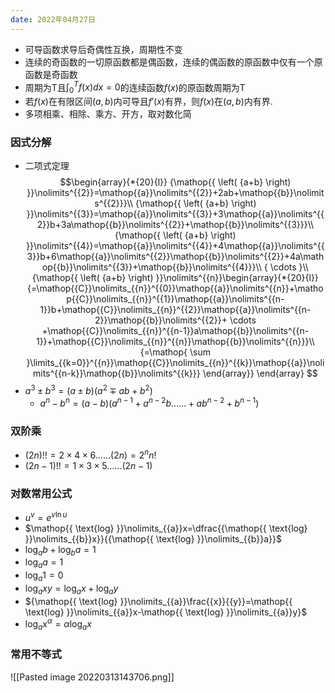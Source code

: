 ```yaml
---
date: 2022年04月27日
---
```

- 可导函数求导后奇偶性互换，周期性不变
- 连续的奇函数的一切原函数都是偶函数，连续的偶函数的原函数中仅有一个原函数是奇函数
- 周期为T且$\int^{T}_{0}f(x)dx=0$的连续函数$f(x)$的原函数周期为T
- 若$f(x)$在有限区间$(a,b)$内可导且$f'(x)$有界，则$f(x)$在$(a,b)$内有界.
- 多项相乘、相除、乘方、开方，取对数化简
### 因式分解
- 二项式定理
$$\begin{array}{*{20}{l}}
{\mathop{{ \left( {a+b} \right) }}\nolimits^{{2}}=\mathop{{a}}\nolimits^{{2}}+2ab+\mathop{{b}}\nolimits^{{2}}}\\
{\mathop{{ \left( {a+b} \right) }}\nolimits^{{3}}=\mathop{{a}}\nolimits^{{3}}+3\mathop{{a}}\nolimits^{{2}}b+3a\mathop{{b}}\nolimits^{{2}}+\mathop{{b}}\nolimits^{{3}}}\\
{\mathop{{ \left( {a+b} \right) }}\nolimits^{{4}}=\mathop{{a}}\nolimits^{{4}}+4\mathop{{a}}\nolimits^{{3}}b+6\mathop{{a}}\nolimits^{{2}}\mathop{{b}}\nolimits^{{2}}+4a\mathop{{b}}\nolimits^{{3}}+\mathop{{b}}\nolimits^{{4}}}\\
{ \cdots }\\
{\mathop{{ \left( {a+b} \right) }}\nolimits^{{n}}\begin{array}{*{20}{l}}
{=\mathop{{C}}\nolimits_{{n}}^{{0}}\mathop{{a}}\nolimits^{{n}}+\mathop{{C}}\nolimits_{{n}}^{{1}}\mathop{{a}}\nolimits^{{n-1}}b+\mathop{{C}}\nolimits_{{n}}^{{2}}\mathop{{a}}\nolimits^{{n-2}}\mathop{{b}}\nolimits^{{2}}+ \cdots +\mathop{{C}}\nolimits_{{n}}^{{n-1}}a\mathop{{b}}\nolimits^{{n-1}}+\mathop{{C}}\nolimits_{{n}}^{{n}}\mathop{{b}}\nolimits^{{n}}}\\
{=\mathop{ \sum }\limits_{{k=0}}^{{n}}\mathop{{C}}\nolimits_{{n}}^{{k}}\mathop{{a}}\nolimits^{{n-k}}\mathop{{b}}\nolimits^{{k}}}
\end{array}}
\end{array}
$$
- $a^3\pm b^3=(a\pm b)(a^2\mp ab+b^2)$
	- $a^n-b^n=(a-b)(a^{n-1}+a^{n-2}b……+ab^{n-2}+b^{n-1})$
### 双阶乘 
- $(2n)!!=2\times 4\times 6……(2n)=2^{n}n!$
- $(2n-1)!!=1\times 3\times 5……(2n-1)$
### 对数常用公式
- $u^v=e^{v\ln u}$
- $\mathop{{ \text{log} }}\nolimits_{{a}}x=\dfrac{{\mathop{{ \text{log} }}\nolimits_{{b}}x}}{{\mathop{{ \text{log} }}\nolimits_{{b}}a}}$
- $\mathop{{ \text{log} }}\nolimits_{{a}}b+{\mathop{{ \text{log} }}\nolimits_{{b}}a=1}$
- ${\mathop{{ \text{log} }}\nolimits_{{a}}a=1}$
- ${\mathop{{ \text{log} }}\nolimits_{{a}}1=0}$
- ${\mathop{{ \text{log} }}\nolimits_{{a}}xy={\mathop{{ \text{log} }}\nolimits_{{a}}x+{\mathop{{ \text{log} }}\nolimits_{{a}}y}}}$
- ${\mathop{{ \text{log} }}\nolimits_{{a}}\frac{{x}}{{y}}=\mathop{{ \text{log} }}\nolimits_{{a}}x-\mathop{{ \text{log} }}\nolimits_{{a}}y}$
- ${\mathop{{ \text{log} }}\nolimits_{{a}}\mathop{{x}}\nolimits^{{ \alpha }}= \alpha {\mathop{{ \text{log} }}\nolimits_{{a}}x}}$
### 常用不等式
![[Pasted image 20220313143706.png]]